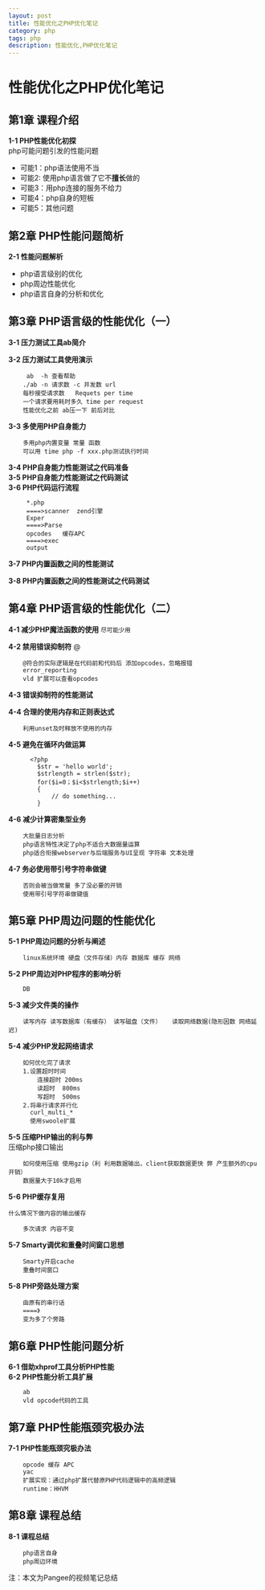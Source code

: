 ```yaml
---
layout: post
title: 性能优化之PHP优化笔记
category: php
tags: php
description: 性能优化,PHP优化笔记
---
```

 
# 性能优化之PHP优化笔记

## 第1章 课程介绍
**1-1 PHP性能优化初探**  
   php可能问题引发的性能问题

-  可能1：php语法使用不当
-  可能2: 使用php语言做了它不**擅长**做的
-  可能3：用php连接的服务不给力
-  可能4：php自身的短板   
-  可能5：其他问题
## 第2章 PHP性能问题简析

**2-1 性能问题解析**

- php语言级别的优化
- php周边性能优化
- php语言自身的分析和优化
## 第3章 PHP语言级的性能优化（一）

**3-1 压力测试工具ab简介**

**3-2 压力测试工具使用演示**

		 ab  -h 查看帮助
		./ab -n 请求数 -c 并发数 url
        每秒接受请求数   Requets per time
        一个请求要用耗时多久 time per request
        性能优化之前 ab压一下 前后对比 

**3-3 多使用PHP自身能力** 

		多用php内置变量 常量 函数
		可以用 time php -f xxx.php测试执行时间

**3-4 PHP自身能力性能测试之代码准备**  
**3-5 PHP自身能力性能测试之代码测试**  
**3-6 PHP代码运行流程** 

	     *.php
	     ====>scanner  zend引擎
	     Exper
	     ====>Parse
	     opcodes   缓存APC
	     ====>exec
	     output
    
**3-7 PHP内置函数之间的性能测试**
 
**3-8 PHP内置函数之间的性能测试之代码测试** 


## 第4章 PHP语言级的性能优化（二）

**4-1 减少PHP魔法函数的使用**  `尽可能少用`

**4-2 禁用错误抑制符**  @

		@符合的实际逻辑是在代码前和代码后 添加opcodes，忽略报错
        error_reporting
        vld 扩展可以查看opcodes 
**4-3 错误抑制符的性能测试**
 
**4-4 合理的使用内存和正则表达式** 

	 	利用unset及时释放不使用的内存
**4-5 避免在循环内做运算**  
  
		  <?php
	        $str = 'hello world';
	        $strlength = strlen($str);
	        for($i=0；$i<$strlength;$i++)
			{
				// do something...
			}
**4-6 减少计算密集型业务** 
		
		大批量日志分析
		php语言特性决定了php不适合大数据量运算
 		php适合衔接webserver与后端服务与UI呈现 字符串 文本处理

    
**4-7 务必使用带引号字符串做键**  

		否则会被当做常量 多了没必要的开销
		使用带引号字符串做键值 
## 第5章 PHP周边问题的性能优化
**5-1 PHP周边问题的分析与阐述** 
		
		linux系统环境 硬盘（文件存储）内存 数据库 缓存 网络
**5-2 PHP周边对PHP程序的影响分析**  

		DB 
**5-3 减少文件类的操作**  

		读写内存 读写数据库（有缓存） 读写磁盘（文件）   读取网络数据(隐形因数 网络延迟)
**5-4 减少PHP发起网络请求**
  
		如何优化完了请求
		1.设置超时时间
			连接超时 200ms
			读超时  800ms 
	        写超时  500ms
		2.将串行请求并行化
		  curl_multi_*
          使用swoole扩展

**5-5 压缩PHP输出的利与弊**  
		压缩php接口输出
		
		如何使用压缩 使用gzip（利 利用数据输出，client获取数据更快 弊 产生额外的cpu开销）
		数据量大于10k才启用
**5-6 PHP缓存复用**

	什么情况下做内容的输出缓存

		多次请求 内容不变
	  
**5-7 Smarty调优和重叠时间窗口思想** 
		
		Smarty开启cache
	    重叠时间窗口
**5-8 PHP旁路处理方案**  
		
		由原有的串行话
		====》
		变为多了个旁路

## 第6章 PHP性能问题分析
**6-1 借助xhprof工具分析PHP性能**  
**6-2 PHP性能分析工具扩展**  

		ab
		vld opcode代码的工具	
## 第7章 PHP性能瓶颈究极办法


**7-1 PHP性能瓶颈究极办法**
  
 		opcode 缓存 APC
		yac
		扩展实现：通过php扩展代替原PHP代码逻辑中的高频逻辑
		runtime：HHVM
## 第8章 课程总结


**8-1 课程总结**  
		
		php语言自身
		php周边环境
		
 
注：本文为Pangee的视频笔记总结

